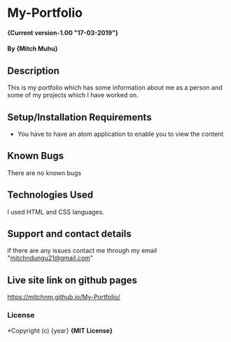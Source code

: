 # My-Portfolio
#### {Current version-1.00 "17-03-2019"}
#### By **{Mitch Muhu}**
## Description
This is my portfolio which has some information about me as a person and some of my projects which I have worked on. 
## Setup/Installation Requirements
* You have to have an atom application to enable you to view the content
## Known Bugs
There are no known bugs
## Technologies Used
I used HTML and CSS languages.
## Support and contact details
if there are any issues contact me through my email "mitchndungu21@gmail.com"
## Live site link on github pages
https://mitchnm.github.io/My-Portfolio/
### License
*Copyright (c) {year} **{MIT License}**
